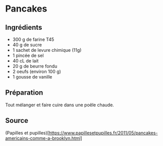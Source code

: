 # Pancakes

## Ingrédients

- 300 g de farine T45
- 40 g de sucre
- 1 sachet de levure chimique (11g)
- 1 pincée de sel
- 40 cL de lait
- 20 g de beurre fondu
- 2 oeufs (environ 100 g)
- 1 gousse de vanille

## Préparation

Tout mélanger et faire cuire dans une poêle chaude.

## Source

(Papilles et pupilles)[https://www.papillesetpupilles.fr/2011/05/pancakes-americains-comme-a-brooklyn.html]
